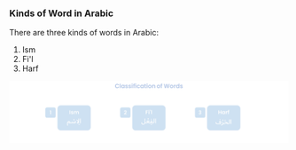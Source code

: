 ### Kinds of Word in Arabic
There are three kinds of words in Arabic: 
1. Ism
2. Fi'l
3. Harf

![alt text](image.png)